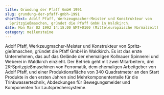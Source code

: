 ```yaml
---
title: Gründung der Pfaff GmbH 1991
slug: grundung-der-pfaff-gmbh-1991
shortText: Adolf Pfaff, Werkzeugmacher-Meister und Konstrukteur von
  Spritz­gießmaschen, gründet die Pfaff GmbH in Waldkirch.
date: Mon Mar 02 1992 14:18:00 GMT+0100 (Mitteleuropäische Normalzeit)
category: meilensteine
---
```


Adolf Pfaff, Werkzeugmacher-Meister und Konstrukteur von Spritz­gießmaschen, gründet die Pfaff GmbH in Waldkirch. Es ist das erste Unternehmen, das auf das Gelände der ehemaligen Kollnauer Spinnerei und Weberei in Waldkirch einzieht. Der Betrieb geht mit zwei Mitarbeitern, drei 2K-Spritzgießmaschinen von Ferromatik, dem ehemaligen Arbeitgeber von Adolf Pfaff, und einer Produktionsfläche von 340 Quadratmeter an den Start Produkte in den ersten Jahren sind Mehr­komponententeile für die Trinkwasser­technik, Abdeckungen für Bewegungsmelder und Komponenten für ­Laut­sprechersysteme.
